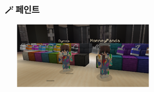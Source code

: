 # 🪄 페인트

<figure><img src="../../.gitbook/assets/unknown (1).png" alt=""><figcaption></figcaption></figure>
